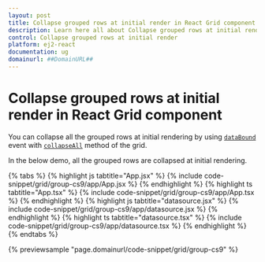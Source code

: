 ```yaml
---
layout: post
title: Collapse grouped rows at initial render in React Grid component | Syncfusion
description: Learn here all about Collapse grouped rows at initial render in Syncfusion React Grid component of Syncfusion Essential JS 2 and more.
control: Collapse grouped rows at initial render 
platform: ej2-react
documentation: ug
domainurl: ##DomainURL##
---
```


# Collapse grouped rows at initial render in React Grid component

You can collapse all the grouped rows at initial rendering by using [`dataBound`](https://ej2.syncfusion.com/angular/documentation/api/grid/#databound) event with  [`collapseAll`](https://ej2.syncfusion.com/angular/documentation/api/grid/group/#collapseall) method of the grid.

In the below demo, all the grouped rows are collapsed at initial rendering.

 {% tabs %}
{% highlight js tabtitle="App.jsx" %}
{% include code-snippet/grid/group-cs9/app/App.jsx %}
{% endhighlight %}
{% highlight ts tabtitle="App.tsx" %}
{% include code-snippet/grid/group-cs9/app/App.tsx %}
{% endhighlight %}
{% highlight js tabtitle="datasource.jsx" %}
{% include code-snippet/grid/group-cs9/app/datasource.jsx %}
{% endhighlight %}
{% highlight ts tabtitle="datasource.tsx" %}
{% include code-snippet/grid/group-cs9/app/datasource.tsx %}
{% endhighlight %}
{% endtabs %}

 {% previewsample "page.domainurl/code-snippet/grid/group-cs9" %}